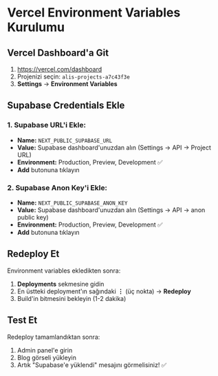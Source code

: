 # Vercel Environment Variables Kurulumu

## Vercel Dashboard'a Git

1. https://vercel.com/dashboard
2. Projenizi seçin: `alis-projects-a7c43f3e`
3. **Settings** → **Environment Variables**

## Supabase Credentials Ekle

### 1. Supabase URL'i Ekle:
- **Name:** `NEXT_PUBLIC_SUPABASE_URL`
- **Value:** Supabase dashboard'unuzdan alın (Settings → API → Project URL)
- **Environment:** Production, Preview, Development ✅
- **Add** butonuna tıklayın

### 2. Supabase Anon Key'i Ekle:
- **Name:** `NEXT_PUBLIC_SUPABASE_ANON_KEY`
- **Value:** Supabase dashboard'unuzdan alın (Settings → API → anon public key)
- **Environment:** Production, Preview, Development ✅
- **Add** butonuna tıklayın

## Redeploy Et

Environment variables ekledikten sonra:
1. **Deployments** sekmesine gidin
2. En üstteki deployment'ın sağındaki **⋮** (üç nokta) → **Redeploy**
3. Build'in bitmesini bekleyin (1-2 dakika)

## Test Et

Redeploy tamamlandıktan sonra:
1. Admin panel'e girin
2. Blog görseli yükleyin
3. Artık "Supabase'e yüklendi" mesajını görmelisiniz! ✅

